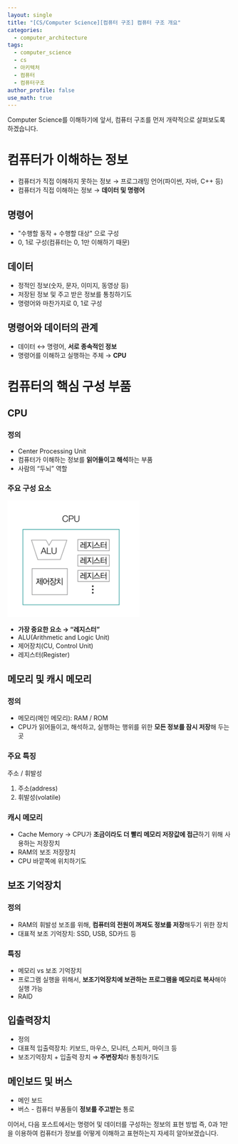 ```yaml
---
layout: single
title: "[CS/Computer Science][컴퓨터 구조] 컴퓨터 구조 개요"
categories:
  - computer_architecture
tags:
  - computer_science
  - cs
  - 아키텍처
  - 컴퓨터
  - 컴퓨터구조
author_profile: false
use_math: true
---
```


Computer Science를 이해하기에 앞서, 컴퓨터 구조를 먼저 개략적으로 살펴보도록 하겠습니다.

# 컴퓨터가 이해하는 정보

- 컴퓨터가 직접 이해하지 못하는 정보 → 프로그래밍 언어(파이썬, 자바, C++ 등)
- 컴퓨터가 직접 이해하는 정보 → **데이터 및 명령어**
## 명령어

- "수행할 동작 + 수행할 대상" 으로 구성
- 0, 1로 구성(컴퓨터는 0, 1만 이해하기 때문)
## 데이터

- 정적인 정보(숫자, 문자, 이미지, 동영상 등)
- 저장된 정보 및 주고 받은 정보를 통칭하기도
- 명령어와 마찬가지로 0, 1로 구성
## 명령어와 데이터의 관계

- 데이터 ↔ 명령어, **서로 종속적인 정보**
- 명령어를 이해하고 실행하는 주체 → **CPU**
# 컴퓨터의 핵심 구성 부품

## CPU

### 정의

- Center Processing Unit
- 컴퓨터가 이해하는 정보를 **읽어들이고 해석**하는 부품
- 사람의 “두뇌” 역할
### 주요 구성 요소

![](/images/2025-03-13-2025-03-13-cs_basic-1_1.md/image1.png)

- **가장 중요한 요소 → “레지스터”**
- ALU(Arithmetic and Logic Unit)
- 제어장치(CU, Control Unit)
- 레지스터(Register)
## 메모리 및 캐시 메모리

### 정의

- 메모리(메인 메모리): RAM / ROM
- CPU가 읽어들이고, 해석하고, 실행하는 행위를 위한 **모든 정보를 잠시 저장**해 두는 곳
### 주요 특징

주소 / 휘발성

1. 주소(address)
1. 휘발성(volatile)
### 캐시 메모리

- Cache Memory → CPU가 **조금이라도 더 빨리 메모리 저장값에 접근**하기 위해 사용하는 저장장치
- RAM의 보조 저장장치
- CPU 바깥쪽에 위치하기도
## 보조 기억장치

### 정의

- RAM의 휘발성 보조를 위해, **컴퓨터의 전원이 꺼져도 정보를 저장**해두기 위한 장치
- 대표적 보조 기억장치: SSD, USB, SD카드 등
### 특징

- 메모리 vs 보조 기억장치
- 프로그램 실행을 위해서, **보조기억장치에 보관하는 프로그램을 메모리로 복사**해야 실행 가능
- RAID
## 입출력장치

- 정의
- 대표적 입출력장치: 키보드, 마우스, 모니터, 스피커, 마이크 등
- 보조기억장치 + 입출력 장치 ⇒ **주변장치**라 통칭하기도
## 메인보드 및 버스

- 메인 보드
- 버스 - 컴퓨터 부품들이 **정보를 주고받는** 통로


이어서, 다음 포스트에서는 명령어 및 데이터를 구성하는 정보의 표현 방법 즉, 0과 1만을 이용하여 컴퓨터가 정보를 어떻게 이해하고 표현하는지 자세히 알아보겠습니다.